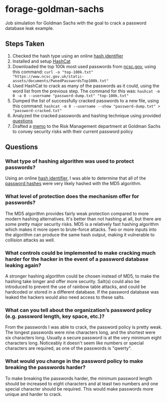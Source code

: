 # forage-goldman-sachs
Job simulation for Goldman Sachs with the goal to crack a password database leak example.

## Steps Taken
1) Checked the hash type using an online [hash identifier](https://hashes.com/en/tools/hash_identifier)
2) Installed and setup [HashCat](https://github.com/hashcat/hashcat)
3) Downloaded the top 100k most used passwords from [ncsc.gov](https://www.ncsc.gov.uk/static-assets/documents/PwnedPasswordsTop100k.txt), using this command:
`curl -o "top-100k.txt" "https://www.ncsc.gov.uk/static-assets/documents/PwnedPasswordsTop100k.txt"`
4) Used HashCat to crack as many of the passwords as it could, using the word list from the previous step. The command for this was: `hashcat -m 0 -a 0 --username "password-dump.txt" "top-100k.txt"`
5) Dumped the list of successfully cracked passwords to a new file, using this command: `hashcat -m 0 --username --show "password-dump.txt" > "password-cracked.txt"`
6) Analyzed the cracked passwords and hashing technique using provided [questions](#Questions)
7) Drafted a [memo](security-memo.txt) to the Risk Management department at Goldman Sachs to convey security risks with their current password policy

## Questions
### What type of hashing algorithm was used to protect passwords?
Using an online [hash identifier](https://hashes.com/en/tools/hash_identifier), I was able to determine that all of the [password hashes](password-dump.txt) were very likely hashed with the MD5 algorithm.

### What level of protection does the mechanism offer for passwords?
The MD5 algorithm provides fairly weak protection compared to more modern hashing alternatives. It's better than not hashing at all, but there are some pretty major security risks. MD5 is a relatively fast hashing algorithm which makes it more open to brute-force attacks. Two or more inputs into the algorithm can produce the same hash output, making it vulnerable to collision attacks as well.

### What controls could be implemented to make cracking much harder for the hacker in the event of a password database leaking again?
A stronger hashing algorithm could be chosen instead of MD5, to make the hashing take longer and offer more security. Salt(s) could also be introduced to prevent the use of rainbow table attacks, and could be hardcoded or stored in a different database. If the password database was leaked the hackers would also need access to these salts.

### What can you tell about the organization’s password policy (e.g. password length, key space, etc.)?
From the passwords I was able to crack, the password policy is pretty weak. The longest passwords were nine characters long, and the shortest were six characters long. Usually a secure password is at the very minimum eight characters long. Noticeably it doesn't seem like numbers or special characters are required, as one of the passwords is "qwerty".

### What would you change in the password policy to make breaking the passwords harder? 
To make breaking the passwords harder, the minimum password length should be increased to eight characters and at least two numbers and one special character should be required. This would make passwords more unique and harder to crack.